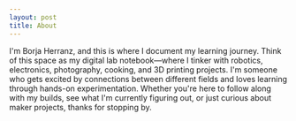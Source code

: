 ```yaml
---
layout: post
title: About
---
```


I'm Borja Herranz, and this is where I document my learning journey. 
Think of this space as my digital lab notebook—where I tinker with robotics, electronics, photography, cooking, and 3D printing projects. 
I'm someone who gets excited by connections between different fields and loves learning through hands-on experimentation. Whether you're here to follow along with my builds, see what I'm currently figuring out, or just curious about maker projects, thanks for stopping by.